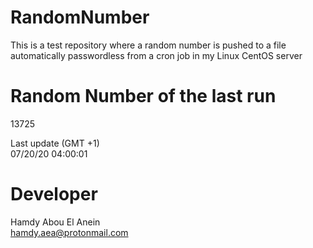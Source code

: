 # RandomNumber    
This is a test repository where a random number is pushed to a file automatically passwordless from a cron job in my Linux CentOS server    
# Random Number of the last run   
13725
      
Last update (GMT +1)    
07/20/20 04:00:01
# Developer    
Hamdy Abou El Anein   
hamdy.aea@protonmail.com
